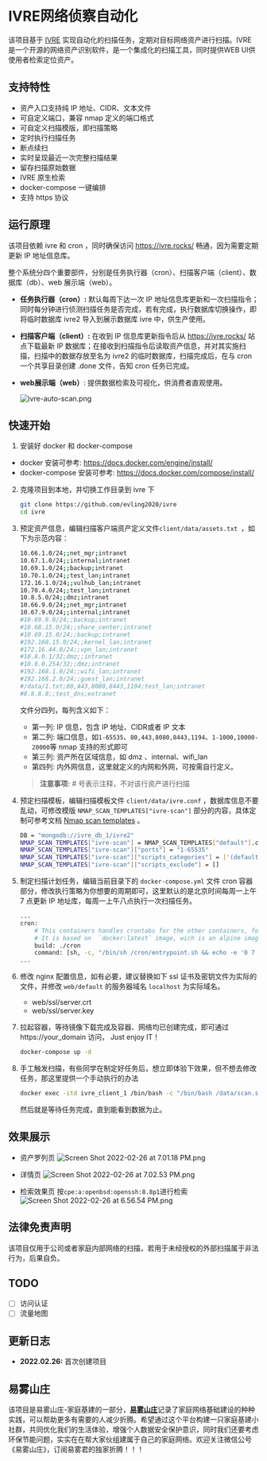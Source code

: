 # IVRE网络侦察自动化
该项目基于 [IVRE](https://github.com/ivre/ivre) 实现自动化的扫描任务，定期对目标网络资产进行扫描。IVRE 是一个开源的网络资产识别软件，是一个集成化的扫描工具，同时提供WEB UI供使用者检索定位资产。

## 支持特性
- 资产入口支持纯 IP 地址、CIDR、文本文件
- 可自定义端口，兼容 nmap 定义的端口格式
- 可自定义扫描模版，即扫描策略
- 定时执行扫描任务
- 断点续扫
- 实时呈现最近一次完整扫描结果
- 留存扫描原始数据
- IVRE 原生检索
- docker-compose 一键编排
- 支持 https 协议

## 运行原理
该项目依赖 ivre 和 cron ，同时确保访问 https://ivre.rocks/ 畅通，因为需要定期更新 IP 地址信息库。

整个系统分四个重要部件，分别是任务执行器（cron）、扫描客户端（client）、数据库（db）、web 展示端（web）。

- **任务执行器（cron）:** 默认每周下达一次 IP 地址信息库更新和一次扫描指令；同时每分钟进行侦测扫描任务是否完成，若有完成，执行数据库切换操作，即将临时数据库 ivre2 导入到展示数据库 ivre 中，供生产使用。
- **扫描客户端（client）:** 在收到 IP 信息库更新指令后从 https://ivre.rocks/ 站点下载最新 IP 数据库；在接收到扫描指令后读取资产信息，并对其实施扫描，扫描中的数据存放至名为 ivre2 的临时数据库，扫描完成后，在与 cron 一个共享目录创建 .done 文件，告知 cron 任务已完成。
- **web展示端（web）**: 提供数据检索及可视化，供消费者直观使用。

	![ivre-auto-scan.png](images/ivre-auto-scan.png)


## 快速开始
1. 安装好 docker 和 docker-compose
- docker 安装可参考: https://docs.docker.com/engine/install/
- docker-compose 安装可参考: https://docs.docker.com/compose/install/
2. 克隆项目到本地，并切换工作目录到 ivre 下
	```bash
	git clone https://github.com/evling2020/ivre
	cd ivre
	```
3. 预定资产信息，编辑扫描客户端资产定义文件`client/data/assets.txt `，如下为示范内容：
	```bash
	10.66.1.0/24;;net_mgr;intranet
	10.67.1.0/24;;internal;intranet
	10.69.1.0/24;;backup;intranet
	10.70.1.0/24;;test_lan;intranet
	172.16.1.0/24;;vulhub_lan;intranet
	10.70.4.0/24;;test_lan;intranet
	10.8.5.0/24;;dmz;intranet
	10.66.9.0/24;;net_mgr;intranet
	10.67.9.0/24;;internal;intranet
	#10.69.9.0/24;;backup;intranet
	#10.68.15.0/24;;share_center;intranet
	#10.69.15.0/24;;backup;intranet
	#192.168.15.0/24;;kernel_lan;intranet
	#172.16.44.0/24;;vpn_lan;intranet
	#10.8.0.1/32;dmz;;intranet
	#10.8.0.254/32;;dmz;intranet
	#192.168.1.0/24;;wifi_lan;intranet
	#192.168.2.0/24;;guest_lan;intranet
	#/data/1.txt;80,443,8080,8443,1194;test_lan;intranet
	#8.8.8.8;;test_dns;extranet
	```

	文件分四列，每列含义如下：
	- 第一列: IP 信息，包含 IP 地址、CIDR或者 IP 文本
	- 第二列: 端口信息，如`1-65535`、`80,443,8080,8443,1194`、`1-1000,10000-20000`等 nmap 支持的形式即可
	- 第三列: 资产所在区域信息，如 dmz 、internal、wifi_lan
	- 第四列: 内外网信息，这里就定义的内网和外网，可按需自行定义。
	> **注意事项:** # 号表示注释，不对该行资产进行扫描

4. 预定扫描模板，编辑扫描模板文件 `client/data/ivre.conf` ，数据库信息不要乱动，可修改模版 `NMAP_SCAN_TEMPLATES["ivre-scan"]` 部分的内容，具体定制可参考文档 [Nmap scan templates](https://doc.ivre.rocks/en/latest/install/config.html#nmap-scan-templates) 。

	```bash
	DB = "mongodb://ivre_db_1/ivre2"
	NMAP_SCAN_TEMPLATES["ivre-scan"] = NMAP_SCAN_TEMPLATES["default"].copy()
	NMAP_SCAN_TEMPLATES["ivre-scan"]["ports"] = "1-65535"
	NMAP_SCAN_TEMPLATES["ivre-scan"]["scripts_categories"] = ['(default or discovery or auth) and not (broadcast or brute or dos or exploit or external or fuzzer or intrusive)']
	NMAP_SCAN_TEMPLATES["ivre-scan"]["scripts_exclude"] = []
	```
5. 制定扫描计划任务，编辑当前目录下的 `docker-compose.yml` 文件 cron 容器部分，修改执行策略为你想要的周期即可，这里默认的是北京时间每周一上午 7 点更新 IP 地址库，每周一上午八点执行一次扫描任务。
	```bash
	...
	cron:
		# This containers handles crontabs for the other containers, following the 1 task per container principle.
		# It is based on  `docker:latest` image, wich is an alpine image with docker binary
		build: ./cron
		command: [sh, -c, "/bin/sh /cron/entrypoint.sh && echo -e '0 7 * * 1        docker exec -itd ivre_client_1 /bin/bash -c \"/usr/local/bin/ivre ipdata --download >> /var/log/ivre.log 2>&1\"\n* * * * *        /usr/local/bin/docker exec -itd ivre_client_1 /bin/bash -c \"/bin/bash /data/scan.sh >> /var/log/ivre.log 2>&1\"\n0 8 * * 1       /bin/sh /cron/scan.sh' > /etc/crontabs/root && crond -f -l 8"]
	...
	```
6. 修改 nginx 配置信息，如有必要，建议替换如下 ssl 证书及密钥文件为实际的文件，并修改 `web/default` 的服务器域名 `localhost` 为实际域名。
	- web/ssl/server.crt
	- web/ssl/server.key
8. 拉起容器，等待镜像下载完成及容器、网络均已创建完成，即可通过https://your_domain 访问， Just enjoy IT！
	```bash
	docker-compose up -d
	```
9. 手工触发扫描，有些同学在制定好任务后，想立即体验下效果，但不想去修改任务，那这里提供一个手动执行的办法
	```bash
	docker exec -itd ivre_client_1 /bin/bash -c "/bin/bash /data/scan.sh >> /var/log/ivre.log 2>&1"
	```
	然后就是等待任务完成，直到能看到数据为止。
	
## 效果展示
- 资产罗列页
	![Screen Shot 2022-02-26 at 7.01.18 PM.png](./images/Screen%20Shot%202022-02-26%20at%207.01.18%20PM.png)

- 详情页
	![Screen Shot 2022-02-26 at 7.02.53 PM.png](./images/Screen%20Shot%202022-02-26%20at%207.02.53%20PM.png)

- 检索效果页
	按`cpe:a:openbsd:openssh:8.8p1`进行检索
	![Screen Shot 2022-02-26 at 6.56.54 PM.png](./images/Screen%20Shot%202022-02-26%20at%206.56.54%20PM.png)


## 法律免责声明
该项目仅用于公司或者家庭内部网络的扫描，若用于未经授权的外部扫描属于非法行为，后果自负。

## TODO
- [ ] 访问认证
- [ ] 流量地图

## 更新日志
- **2022.02.26:** 首次创建项目

## 易雾山庄

该项目是易雾山庄-家庭基建的一部分，[**易雾山庄**](https://www.evling.tech)记录了家庭网络基础建设的种种实践，可以帮助更多有需要的人减少折腾。希望通过这个平台构建一只家庭基建小社群，共同优化我们的生活体验，增强个人数据安全保护意识，同时我们还要考虑环保节能问题，实实在在帮大家伙组建属于自己的家庭网络。欢迎关注微信公号《易雾山庄》，订阅易雾君的独家折腾！！！


